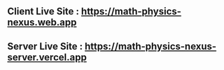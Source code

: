 ## Client Live Site : https://math-physics-nexus.web.app
## Server Live Site : https://math-physics-nexus-server.vercel.app